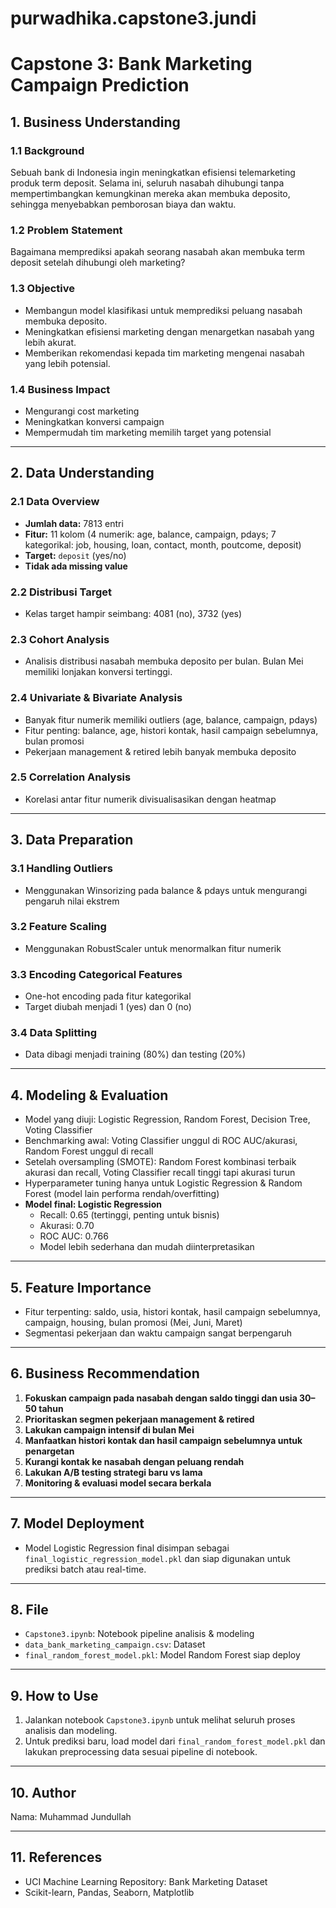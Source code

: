 # purwadhika.capstone3.jundi

# Capstone 3: Bank Marketing Campaign Prediction

## 1. Business Understanding
### 1.1 Background
Sebuah bank di Indonesia ingin meningkatkan efisiensi telemarketing produk term deposit. Selama ini, seluruh nasabah dihubungi tanpa mempertimbangkan kemungkinan mereka akan membuka deposito, sehingga menyebabkan pemborosan biaya dan waktu.

### 1.2 Problem Statement
Bagaimana memprediksi apakah seorang nasabah akan membuka term deposit setelah dihubungi oleh marketing?

### 1.3 Objective
- Membangun model klasifikasi untuk memprediksi peluang nasabah membuka deposito.
- Meningkatkan efisiensi marketing dengan menargetkan nasabah yang lebih akurat.
- Memberikan rekomendasi kepada tim marketing mengenai nasabah yang lebih potensial.

### 1.4 Business Impact
- Mengurangi cost marketing
- Meningkatkan konversi campaign
- Mempermudah tim marketing memilih target yang potensial

---

## 2. Data Understanding
### 2.1 Data Overview
- **Jumlah data:** 7813 entri
- **Fitur:** 11 kolom (4 numerik: age, balance, campaign, pdays; 7 kategorikal: job, housing, loan, contact, month, poutcome, deposit)
- **Target:** `deposit` (yes/no)
- **Tidak ada missing value**

### 2.2 Distribusi Target
- Kelas target hampir seimbang: 4081 (no), 3732 (yes)

### 2.3 Cohort Analysis
- Analisis distribusi nasabah membuka deposito per bulan. Bulan Mei memiliki lonjakan konversi tertinggi.

### 2.4 Univariate & Bivariate Analysis
- Banyak fitur numerik memiliki outliers (age, balance, campaign, pdays)
- Fitur penting: balance, age, histori kontak, hasil campaign sebelumnya, bulan promosi
- Pekerjaan management & retired lebih banyak membuka deposito

### 2.5 Correlation Analysis
- Korelasi antar fitur numerik divisualisasikan dengan heatmap

---

## 3. Data Preparation
### 3.1 Handling Outliers
- Menggunakan Winsorizing pada balance & pdays untuk mengurangi pengaruh nilai ekstrem

### 3.2 Feature Scaling
- Menggunakan RobustScaler untuk menormalkan fitur numerik

### 3.3 Encoding Categorical Features
- One-hot encoding pada fitur kategorikal
- Target diubah menjadi 1 (yes) dan 0 (no)

### 3.4 Data Splitting
- Data dibagi menjadi training (80%) dan testing (20%)

---

## 4. Modeling & Evaluation
- Model yang diuji: Logistic Regression, Random Forest, Decision Tree, Voting Classifier
- Benchmarking awal: Voting Classifier unggul di ROC AUC/akurasi, Random Forest unggul di recall
- Setelah oversampling (SMOTE): Random Forest kombinasi terbaik akurasi dan recall, Voting Classifier recall tinggi tapi akurasi turun
- Hyperparameter tuning hanya untuk Logistic Regression & Random Forest (model lain performa rendah/overfitting)
- **Model final: Logistic Regression**
  - Recall: 0.65 (tertinggi, penting untuk bisnis)
  - Akurasi: 0.70
  - ROC AUC: 0.766
  - Model lebih sederhana dan mudah diinterpretasikan

---

## 5. Feature Importance
- Fitur terpenting: saldo, usia, histori kontak, hasil campaign sebelumnya, campaign, housing, bulan promosi (Mei, Juni, Maret)
- Segmentasi pekerjaan dan waktu campaign sangat berpengaruh

---

## 6. Business Recommendation
1. **Fokuskan campaign pada nasabah dengan saldo tinggi dan usia 30–50 tahun**
2. **Prioritaskan segmen pekerjaan management & retired**
3. **Lakukan campaign intensif di bulan Mei**
4. **Manfaatkan histori kontak dan hasil campaign sebelumnya untuk penargetan**
5. **Kurangi kontak ke nasabah dengan peluang rendah**
6. **Lakukan A/B testing strategi baru vs lama**
7. **Monitoring & evaluasi model secara berkala**

---

## 7. Model Deployment
- Model Logistic Regression final disimpan sebagai `final_logistic_regression_model.pkl` dan siap digunakan untuk prediksi batch atau real-time.

---

## 8. File
- `Capstone3.ipynb`: Notebook pipeline analisis & modeling
- `data_bank_marketing_campaign.csv`: Dataset
- `final_random_forest_model.pkl`: Model Random Forest siap deploy

---

## 9. How to Use
1. Jalankan notebook `Capstone3.ipynb` untuk melihat seluruh proses analisis dan modeling.
2. Untuk prediksi baru, load model dari `final_random_forest_model.pkl` dan lakukan preprocessing data sesuai pipeline di notebook.

---

## 10. Author
Nama: Muhammad Jundullah

---

## 11. References
- UCI Machine Learning Repository: Bank Marketing Dataset
- Scikit-learn, Pandas, Seaborn, Matplotlib 
